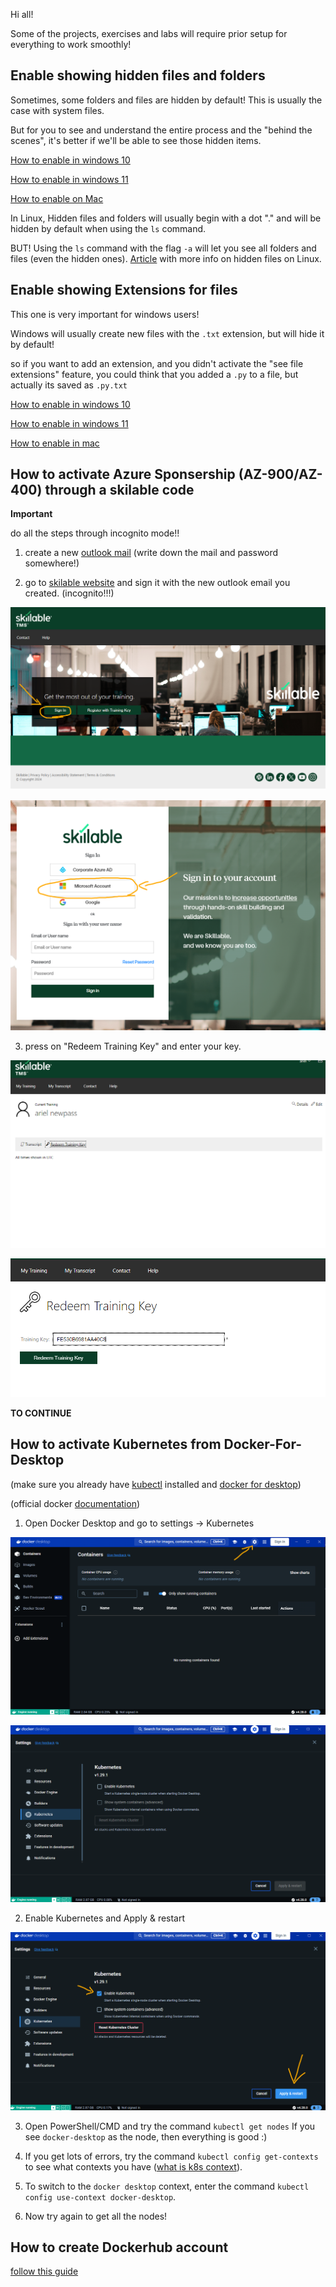 Hi all!

Some of the projects, exercises and labs will require prior setup for everything to work smoothly!

## Enable showing hidden files and folders
Sometimes, some folders and files are hidden by default!
This is usually the case with system files.

But for you to see and understand the entire process and the "behind the scenes", it's better if we'll be able to see those hidden items.

[How to enable in windows 10](https://www.youtube.com/watch?v=SLvHzL12028&t=12s)

[How to enable in windows 11](https://youtu.be/b-9RCmyvEY8?si=tTIebmxZorDDDRPL&t=7)

[How to enable on Mac](https://www.youtube.com/watch?v=LOrjsMHTk0c)


In Linux, Hidden files and folders will usually begin with a dot "." and will be hidden by default when using the `ls` command.

BUT! Using the `ls` command with the flag `-a` will let you see all folders and files (even the hidden ones). [Article](https://www.makeuseof.com/view-hidden-files-and-folders-linux/#:~:text=Hidden%20files%20are%20mainly%20used,out%20of%20your%20Bash%20sessions.) with more info on hidden files on Linux.


## Enable showing Extensions for files
This one is very important for windows users!

Windows will usually create new files with the `.txt` extension, but will hide it by default!

so if you want to add an extension, and you didn't activate the "see file extensions" feature, you could think that you added a `.py` to a file, but actually its saved as `.py.txt` 


[How to enable in windows 10](https://youtu.be/PoTah9YBG2Y?si=JBXWEaMPbaiRAqHj&t=23)

[How to enable in windows 11](https://youtu.be/z5FBLAagPIc?si=4kFqGLXrxVtIefRD&t=22)

[How to enable in mac](https://youtu.be/QnJmtfA3A_g?si=xhHZrrEjRS5Ofofb&t=29)


## How to activate Azure Sponsership (AZ-900/AZ-400) through a skilable code
**Important** 

do all the steps through incognito mode!!

1) create a new [outlook mail](https://www.microsoft.com/en-us/microsoft-365/outlook/email-and-calendar-software-microsoft-outlook) (write down the mail and password somewhere!)

2) go to [skilable website](https://alh.learnondemand.net/User/Login?ReturnUrl=%2F) and sign it with the new outlook email you created. (incognito!!!)

![alt text](./pics/activating-azure/skilable-login.png)

![alt text](./pics/activating-azure/skilable-login2.png)

3) press on "Redeem Training Key" and enter your key.

![alt text](./pics/activating-azure/redeem-key1.png)

![alt text](./pics/activating-azure/redeem-key2.png)

**TO CONTINUE**

## How to activate Kubernetes from Docker-For-Desktop
(make sure you already have [kubectl](https://kubernetes.io/docs/tasks/tools/#:~:text=kubectl%20is%20installable%20on%20a%20variety%20of%20Linux%20platforms%2C%20macOS%20and%20Windows.%20Find%20your%20preferred%20operating%20system%20below.) installed and [docker for desktop](https://www.docker.com/products/docker-desktop/))

(official docker [documentation](https://docs.docker.com/desktop/kubernetes/))

1) Open Docker Desktop and go to settings -> Kubernetes 

![alt text](./pics/docker-k8s/docker-settings1.png)

![alt text](./pics/docker-k8s/docker-settings2.png)

2) Enable Kubernetes and Apply & restart

![alt text](./pics/docker-k8s/docker-settings3.png)

3) Open PowerShell/CMD and try the command `kubectl get nodes`
If you see `docker-desktop` as the node, then everything is good :)

4) If you get lots of errors, try the command `kubectl config get-contexts` to see what contexts you have ([what is k8s context](https://aptakube.com/blog/complete-guide-to-kubeconfig-kubernetes-contexts)).
5) To switch to the `docker desktop` context, enter the command `kubectl config use-context docker-desktop`. 
6) Now try again to get all the nodes!

## How to create Dockerhub account
[follow this guide](https://dockerlabs.collabnix.com/workshop/docker/dockerhub)
